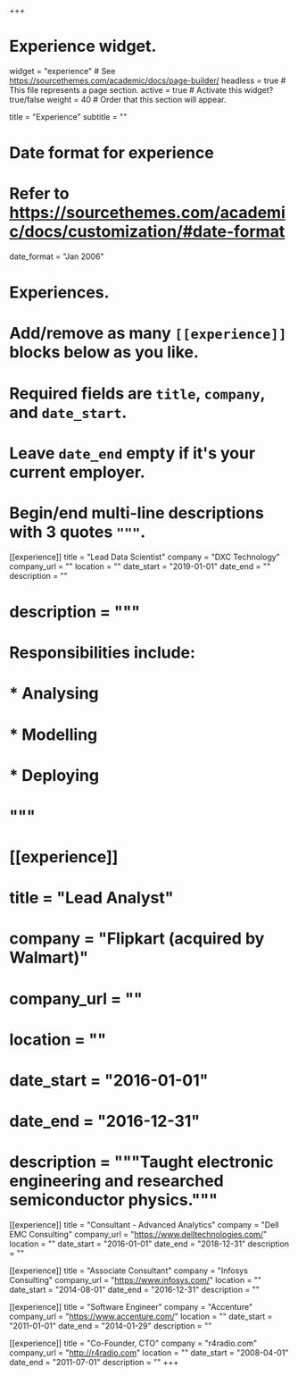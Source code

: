+++
# Experience widget.
widget = "experience"  # See https://sourcethemes.com/academic/docs/page-builder/
headless = true  # This file represents a page section.
active = true  # Activate this widget? true/false
weight = 40  # Order that this section will appear.

title = "Experience"
subtitle = ""

# Date format for experience
#   Refer to https://sourcethemes.com/academic/docs/customization/#date-format
date_format = "Jan 2006"

# Experiences.
#   Add/remove as many `[[experience]]` blocks below as you like.
#   Required fields are `title`, `company`, and `date_start`.
#   Leave `date_end` empty if it's your current employer.
#   Begin/end multi-line descriptions with 3 quotes `"""`.
[[experience]]
  title = "Lead Data Scientist"
  company = "DXC Technology"
  company_url = ""
  location = ""
  date_start = "2019-01-01"
  date_end = ""
  description = ""
#  description = """
#  Responsibilities include:
#  
#  * Analysing
#  * Modelling
#  * Deploying
#  """

# [[experience]]
#  title = "Lead Analyst"
#  company = "Flipkart (acquired by Walmart)"
#  company_url = ""
#  location = ""
#  date_start = "2016-01-01"
#  date_end = "2016-12-31"
#  description = """Taught electronic engineering and researched semiconductor physics."""

[[experience]]
  title = "Consultant - Advanced Analytics"
  company = "Dell EMC Consulting"
  company_url = "https://www.delltechnologies.com/"
  location = ""
  date_start = "2016-01-01"
  date_end = "2018-12-31"
  description = ""

[[experience]]
  title = "Associate Consultant"
  company = "Infosys Consulting"
  company_url = "https://www.infosys.com/"
  location = ""
  date_start = "2014-08-01"
  date_end = "2016-12-31"
  description = ""

[[experience]]
  title = "Software Engineer"
  company = "Accenture"
  company_url = "https://www.accenture.com/"
  location = ""
  date_start = "2011-01-01"
  date_end = "2014-01-29"
  description = ""

[[experience]]
  title = "Co-Founder, CTO"
  company = "r4radio.com"
  company_url = "http://r4radio.com"
  location = ""
  date_start = "2008-04-01"
  date_end = "2011-07-01"
  description = ""
+++
